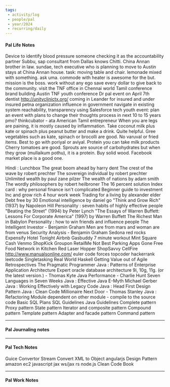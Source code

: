 ```yaml
---
tags:
 - activity/log
 - people/pal
 - year/2024
 - recurring/daily
---
```

#### Pal Life Notes

Device to identify blood pressure
someone checking it as the accountability partner
Subbu, sap consultant from Dallas knows Chitti. China Annan brother in law. 
sundae, tech executive who is planning to move to Austin stays at China Annan house. 
task: moving table and chair. lemonade mixed with something. ask uma. 
commode with heater is awesome for the but.
mission is the boss.
work without any ego
save every dollar to give back to the community.
visit the TNF office in Chennai
world Tamil conference 
brand building
Austin TNF youth conference 
Dr pal event on April 7th 
dentist http://unityclinictx.org/ coming in Leander for insured and under insured 
petna organization
influence in government 
navigate in existing system
reachability, transparency using Salesforce tech 
youth event: plan an event with plans to change their thoughts process in next 10 to 15 years
pmo? 
thinkcubator - ata American Tamil entrepreneur
When you are legs are paining, it is mostly caused by inflammation. Take coconut milk plus kate or spinach plus peanut butter and make a drink. Quite helpful.
Gree vegetables such as kate, spinach or brocolli are good.
No varuval or fried items. Best to go with poriyal or aviyal.
Protein you can take milk products
Cherry tomatoes are good. 
Sprouts are source of carbohydrates but when they grow (mullaikum pothu), it is a protein. 
Buy solid wood. Facebook market place is a good one.


Hindi : Lunchbox
The great boom ahead by harry dent 
The crest of the wave by robert prechter
The sovereign individual by robert prechter
Unlimited wealth by paul zane pilzer
The wealth of nations by adam smith
The wordly philosophers by robert heilbroner
The 16 percent solution
Index card : why personal finance isn't complicated
Beginner guide to investment
Inc and grow rich
4 hour work week
Trading for a living by alexander elder
Debt free by 30
Emotional intelligence by daniel go
"Think and Grow Rich" (1937) by Napoleon Hill
Personality : seven habits of highly effective people
"Beating the Street" (1994) by Peter Lynch
"The Essays of Warren Buffett: Lessons For Corporate America" (1997) by Warren Buffett
The Richest Man in Babylon
Personality : how to win friends and influence people
The Intelligent Investor - Benjamin Graham
Men are from mars and woman are from venus
Security Analysis - Benjamin Graham
Sedona red rocks
Expensify
Hotel Tonight
Airbnb
Gasbuddy
7 minute workout
Mint
Square Cash
Venmo
ShopKick
Groupon
RetailMe Not
Best Parking
Apps Gone Free
Food Network in Kitchen
Red Laser
Hopper
ShopSavvy
CellFire
http://www.manualsonline.com/
euler
code forces
topcoder
hackerrank
leetcode
Singletasking
Real World Haskell
Getting Value out of Agile Retrospectives
The Pragmatic Programmer
Java : Patterns of Enterprise Application Architecture
Expert oracle database architecture 9i, 10g, 11g. (or the latest version.) - Thomas Kyte
Java Performance - Charlie Hunt
Seven Languages in Seven Weeks
Java : Effective Java
E-Myth Michael Gerber
Java : Working Effectively with Legacy Code
Java : Head First Design Pattern
Java : Clean Code
Millionaire Next Door - Thomas Stanley
Java : Refactoring
Module dependent on other module - compile to the source code
 Basic SQL Plans
 SQL Guidelines
 Java Guidelines
 Complete pattern
 Proxy pattern 
 State pattern 
 Iterator and composite pattern
 Compound pattern 
 Template pattern
 Adapter and facade pattern
 Command pattern
 

-----------
#### Pal Journaling notes 



------

#### Pal Tech Notes

Guice Convertor
Stream Convert XML to Object
angularjs
Design Pattern
amazon ec2
javascript
jax ws/jax rs
node.js
Clean Code Book





------ 
#### Pal Work Notes


